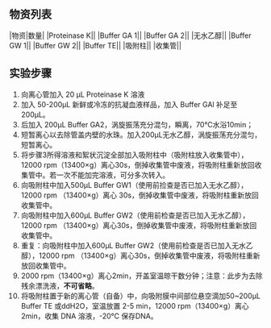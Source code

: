 ## 物资列表
|物资|数量|
|Proteinase K||
|Buffer GA 1||
|Buffer GA 2||
|无水乙醇||
|Buffer GW 1||
|Buffer GW 2||
|Buffer TE||
|吸附柱||
|收集管||

## 实验步骤
1. 向离心管加入 20 μL Proteinase K 溶液
2. 加入 50-200μL 新鲜或冷冻的抗凝血液样品，加入 Buffer GAl 补足至 200μL。
3. 后加入 200μL Buffer GA2，涡旋振荡充分混匀，瞬离，70℃水浴10min；
4. 短暂离心以去除管盖内壁的水珠。加入200μL无水乙醇，涡旋振荡充分混匀，短暂离心。
5. 将步骤3所得溶液和絮状沉淀全部加入吸附柱中（吸附柱放入收集管中），12000 rpm（13400×g）离心30s，倒掉收集管中废液，将吸附柱重新放回收集管中。若一次不能加完溶液，可分多次转入。
6. 向吸附柱中加入500μL Buffer GW1（使用前捡查是否已加入无水乙醇），12000 rpm （13400×g）离心 30s，倒掉收集管中废液，将吸附柱重新放回收集管中。
7. 向吸附柱中加入600μL Buffer GW2（使用前检查是否已加入无水乙醇），12000 rpm （13400×g）离心30s，倒掉收集管中废液，将吸附柱重新放回收集管中。
8. 重复：向吸附柱中加入600μL Buffer GW2（使用前检查是否已加入无水乙醇），12000 rpm （13400×g）离心30s，倒掉收集管中废液，将吸附柱重新放回收集管中。
9. 2000 rpm（13400×g）离心2min，开盖室温晾干数分钟；注意：此步为去除残余漂洗液，**不可省略**。
10. 将吸附柱置于新的离心管（自备）中，向吸附膜中间部位悬空滴加50~200μL Buffer TE 或ddH2O，室温放置 2-5 min，12000 rpm（13400×g）离心 2min，收集 DNA 溶液，-20℃ 保存DNA。
